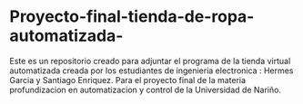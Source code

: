 # Proyecto-final-tienda-de-ropa-automatizada-
Este es un repositorio creado para adjuntar el programa de la tienda virtual automatizada creada por los estudiantes de ingenieria electronica : Hermes Garcia y Santiago Enriquez.
Para el proyecto final de la materia profundizacion en automatizacion y control de la Universidad de Nariño.
 

